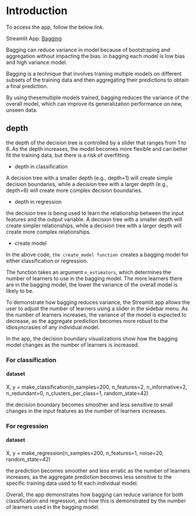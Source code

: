 
# Introduction 
To access the app, follow the below link.
 
Streamlit App: [Bagging](https://madhuriawachar1-ml-assignment3-madhuria-app-j32bfa.streamlit.app/)

 
Bagging can reduce variance in model because of bootstraping and aggregation without impacting the bias.
in bagging each model is low bias and high variance model.


Bagging is a technique that involves training multiple models on different subsets of the training data and then aggregating their predictions to obtain a final prediction. 

By using thesemultiple models trained, bagging reduces the variance of the overall model, which can improve its generalization performance on new, unseen data.


## depth
the depth of the decision tree is controlled by a slider that ranges from 1 to 6.
As the depth increases, the model becomes more flexible and can better fit the training data, but there is a risk of overfitting.

* depth in classification

A decision tree with a smaller depth (e.g., depth=1) will create simple decision boundaries, while a decision tree with a larger depth (e.g., depth=6) will create more complex decision boundaries. 

* depth in regression

the decision tree is being used to learn the relationship between the input features and the output variable. A decision tree with a smaller depth will create simpler relationships, while a decision tree with a larger depth will create more complex relationships. 


* create model

In the above code, ```the create_model function ```creates a bagging model for either classification or regression.

 The function takes an argument ```n_estimators```, which determines the number of learners to use in the bagging model. The more learners there are in the bagging model, the lower the variance of the overall model is likely to be.

To demonstrate how bagging reduces variance, the Streamlit app allows the user to adjust the number of learners using a slider in the sidebar menu. As the number of learners increases, the variance of the model is expected to decrease, as the aggregate prediction becomes more robust to the idiosyncrasies of any individual model.

In the app, the decision boundary visualizations show how the bagging model changes as the number of learners is increased. 

### For classification
#### dataset
X, y = make_classification(n_samples=200, n_features=2, n_informative=2,
                                    n_redundant=0, n_clusters_per_class=1, random_state=42)
    


the decision boundary becomes smoother and less sensitive to small changes in the input features as the number of learners increases.

### For regression

#### dataset
 X, y = make_regression(n_samples=200, n_features=1, noise=20, random_state=42)


 the prediction becomes smoother and less erratic as the number of learners increases, as the aggregate prediction becomes less sensitive to the specific training data used to fit each individual model.

Overall, the app demonstrates how bagging can reduce variance for both classification and regression, and how this is demonstrated by the number of learners used in the bagging model.










